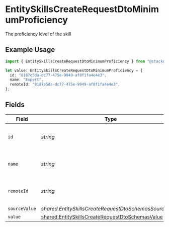 # EntitySkillsCreateRequestDtoMinimumProficiency

The proficiency level of the skill

## Example Usage

```typescript
import { EntitySkillsCreateRequestDtoMinimumProficiency } from "@stackone/stackone-client-ts/sdk/models/shared";

let value: EntitySkillsCreateRequestDtoMinimumProficiency = {
  id: "8187e5da-dc77-475e-9949-af0f1fa4e4e3",
  name: "Expert",
  remoteId: "8187e5da-dc77-475e-9949-af0f1fa4e4e3",
};
```

## Fields

| Field                                                                                                                     | Type                                                                                                                      | Required                                                                                                                  | Description                                                                                                               | Example                                                                                                                   |
| ------------------------------------------------------------------------------------------------------------------------- | ------------------------------------------------------------------------------------------------------------------------- | ------------------------------------------------------------------------------------------------------------------------- | ------------------------------------------------------------------------------------------------------------------------- | ------------------------------------------------------------------------------------------------------------------------- |
| `id`                                                                                                                      | *string*                                                                                                                  | :heavy_minus_sign:                                                                                                        | Unique identifier                                                                                                         | 8187e5da-dc77-475e-9949-af0f1fa4e4e3                                                                                      |
| `name`                                                                                                                    | *string*                                                                                                                  | :heavy_minus_sign:                                                                                                        | The name associated with this proficiency                                                                                 | Expert                                                                                                                    |
| `remoteId`                                                                                                                | *string*                                                                                                                  | :heavy_minus_sign:                                                                                                        | Provider's unique identifier                                                                                              | 8187e5da-dc77-475e-9949-af0f1fa4e4e3                                                                                      |
| `sourceValue`                                                                                                             | *shared.EntitySkillsCreateRequestDtoSchemasSourceValue*                                                                   | :heavy_minus_sign:                                                                                                        | N/A                                                                                                                       |                                                                                                                           |
| `value`                                                                                                                   | [shared.EntitySkillsCreateRequestDtoSchemasValue](../../../sdk/models/shared/entityskillscreaterequestdtoschemasvalue.md) | :heavy_minus_sign:                                                                                                        | N/A                                                                                                                       |                                                                                                                           |